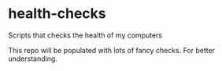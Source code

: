 # health-checks
Scripts that checks the health of my computers

This repo will be populated with lots of fancy checks.
For better understanding.
